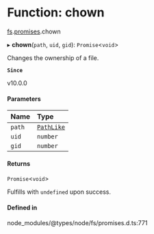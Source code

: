 # Function: chown

[fs](../modules/fs.md).[promises](../modules/fs.promises.md).chown

▸ **chown**(`path`, `uid`, `gid`): `Promise`<`void`\>

Changes the ownership of a file.

**`Since`**

v10.0.0

#### Parameters

| Name | Type |
| :------ | :------ |
| `path` | [`PathLike`](../types/fs.PathLike.md) |
| `uid` | `number` |
| `gid` | `number` |

#### Returns

`Promise`<`void`\>

Fulfills with `undefined` upon success.

#### Defined in

node_modules/@types/node/fs/promises.d.ts:771
